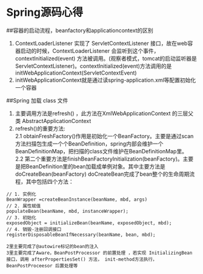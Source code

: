 # Spring源码心得

##容器的启动流程，beanfactory和applicationcontext的区别 
1. ContextLoaderListener 实现了 ServletContextListener 接口，故在web容器启动的时候，ContextLoaderListener 会监听到这个事件，contextInitialized(event) 方法被调用。(观察者模式，tomcat的启动监听器是ServletContextListener)。contextInitialized(event)方法调用的是initWebApplicationContext(ServletContextEvent)
2. initWebApplicationContext就是通过读spring-application.xml等配置初始化一个容器

##Spring 加载 class 文件
1. 主要调用方法是refresh() ，此方法在XmlWebApplicationContext 的三层父类 AbstractApplicationContext 
2. refresh()的重要方法:  
2.1 obtainFreshFactory()作用是初始化一个BeanFactory。主要是通过scan方法扫描包生成一个个BeanDefinition，spring内部会维护一个BeanDefinitionMap，把扫描的class文件维护在BeanDefinitionMap里。  
2.2 第二个重要方法是finishBeanFactoryInitialization(beanFactory)。主要是把BeanDefinition里的bean加载成单例对象。其中主要方法是doCreateBean(beanFactory)
doCreateBean完成了bean整个的生命周期流程，其中包括四个方法：
```
// 1. 实例化
BeanWrapper =createBeanInstance(beanName, mbd, args)
// 2. 属性赋值      
populateBean(beanName, mbd, instanceWrapper);      
// 3. 初始化       
exposedObject = initializeBean(beanName, exposedObject, mbd);
// 4. 销毁-注册回调接口  
registerDisposableBeanIfNecessary(beanName, bean, mbd);

2里主要完成了@autowire标记的bean的注入
3里主要完成了Aware，BeanPostProcessor 的前置处理 ，若实现 InitializingBean 接口，调用 afterPropertiesSet() 方法， init-method方法执行， BeanPostProceesor 后置处理等
```
